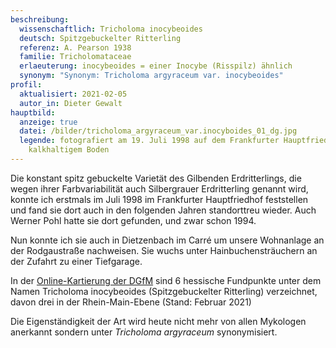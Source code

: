 ```yaml
---
beschreibung:
  wissenschaftlich: Tricholoma inocybeoides
  deutsch: Spitzgebuckelter Ritterling
  referenz: A. Pearson 1938
  familie: Tricholomataceae
  erlaeuterung: inocybeoides = einer Inocybe (Risspilz) ähnlich
  synonym: "Synonym: Tricholoma argyraceum var. inocybeoides"
profil:
  aktualisiert: 2021-02-05
  autor_in: Dieter Gewalt
hauptbild:
  anzeige: true
  datei: /bilder/tricholoma_argyraceum_var.inocyboides_01_dg.jpg
  legende: fotografiert am 19. Juli 1998 auf dem Frankfurter Hauptfriedhof auf
    kalkhaltigem Boden
---
```

Die konstant spitz gebuckelte Varietät des Gilbenden Erdritterlings, die wegen ihrer Farbvariabilität auch Silbergrauer Erdritterling genannt wird, konnte ich erstmals im Juli 1998 im Frankfurter Hauptfriedhof feststellen und fand sie dort auch in den folgenden Jahren standorttreu wieder. Auch Werner Pohl hatte sie dort gefunden, und zwar schon 1994.

Nun konnte ich sie auch in Dietzenbach im Carré um unsere Wohnanlage an der Rodgaustraße nachweisen. Sie wuchs unter Hainbuchensträuchern an der Zufahrt zu einer Tiefgarage.

In der [Online-Kartierung der DGfM](http://hessen.pilze-deutschland.de/organismen/tricholoma-inocybeoides-a-pearson-1938) sind 6 hessische Fundpunkte unter dem Namen Tricholoma inocybeoides (Spitzgebuckelter Ritterling) verzeichnet, davon drei in der Rhein-Main-Ebene (Stand: Februar 2021)

Die Eigenständigkeit der Art wird heute nicht mehr von allen Mykologen anerkannt sondern unter *Tricholoma argyraceum* synonymisiert.